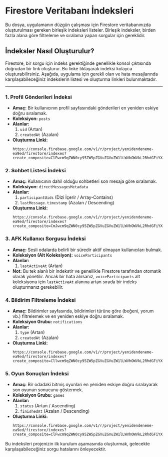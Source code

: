 # Firestore Veritabanı İndeksleri

Bu dosya, uygulamanın düzgün çalışması için Firestore veritabanınızda oluşturulması gereken birleşik indeksleri listeler. Birleşik indeksler, birden fazla alana göre filtreleme ve sıralama yapan sorgular için gereklidir.

## İndeksler Nasıl Oluşturulur?

Firestore, bir sorgu için indeks gerektiğinde genellikle konsol çıktısında doğrudan bir link oluşturur. Bu linke tıklayarak indeksi kolayca oluşturabilirsiniz. Aşağıda, uygulama için gerekli olan ve hata mesajlarında karşılaşabileceğiniz indekslerin listesi ve oluşturma linkleri bulunmaktadır.

---

### 1. Profil Gönderileri İndeksi

- **Amaç:** Bir kullanıcının profil sayfasındaki gönderileri en yeniden eskiye doğru sıralamak.
- **Koleksiyon:** `posts`
- **Alanlar:**
    1. `uid` (Artan)
    2. `createdAt` (Azalan)
- **Oluşturma Linki:**
  ```
  https://console.firebase.google.com/v1/r/project/yenidendeneme-ea9ed/firestore/indexes?create_composite=ClFwcm9qZWN0cy95ZW5pZGVuZGVuZW1lLWVhOWVkL2RhdGFiYXNlcy8oZGVmYXVsdCkvY29sbGVjdGlvbkdyb3Vwcy9wb3N0cy9pbmRleGVzL18QARoHCgN1aWQQARoNCgljcmVhdGVkQXQQAhoMCghfX25hbWVfXxAC
  ```

### 2. Sohbet Listesi İndeksi

- **Amaç:** Kullanıcının dahil olduğu sohbetleri son mesaja göre sıralamak.
- **Koleksiyon:** `directMessagesMetadata`
- **Alanlar:**
    1. `participantUids` (Dizi İçerir / Array-Contains)
    2. `lastMessage.timestamp` (Azalan / Descending)
- **Oluşturma Linki:**
  ```
  https://console.firebase.google.com/v1/r/project/yenidendeneme-ea9ed/firestore/indexes?create_composite=CmJwcm9qZWN0cy95ZW5pZGVuZGVuZW1lLWVhOWVkL2RhdGFiYXNlcy8oZGVmYXVsdCkvY29sbGVjdGlvbkdyb3Vwcy9kaXJlY3RNZXNzYWdlc01ldGFkYXRhL2luZGV4ZXMvXxABGhMKD3BhcnRpY2lwYW50VWlkcxgBGhkKFWxhc3RNZXNzYWdlLnRpbWVzdGFtcBACGgwKCF9fbmFtZV9fEAI
  ```
  
### 3. AFK Kullanıcı Sorgusu İndeksi

- **Amaç:** Sesli odalarda belirli bir süredir aktif olmayan kullanıcıları bulmak.
- **Koleksiyon (Alt Koleksiyon):** `voiceParticipants`
- **Alanlar:**
    1. `lastActiveAt` (Artan)
- **Not:** Bu tek alanlı bir indekstir ve genellikle Firestore tarafından otomatik olarak yönetilir. Ancak bir hata alırsanız, `voiceParticipants` alt koleksiyonu için `lastActiveAt` alanına artan sırada bir indeks oluşturmanız gerekebilir.

### 4. Bildirim Filtreleme İndeksi

- **Amaç:** Bildirimler sayfasında, bildirimleri türüne göre (beğeni, yorum vb.) filtrelemek ve en yeniden eskiye doğru sıralamak.
- **Koleksiyon Grubu:** `notifications`
- **Alanlar:**
    1. `type` (Artan)
    2. `createdAt` (Azalan)
- **Oluşturma Linki:**
  ```
  https://console.firebase.google.com/v1/r/project/yenidendeneme-ea9ed/firestore/indexes?create_composite=Cllwcm9qZWN0cy95ZW5pZGVuZGVuZW1lLWVhOWVkL2RhdGFiYXNlcy8oZGVmYXVsdCkvY29sbGVjdGlvbkdyb3Vwcy9ub3RpZmljYXRpb25zL2luZGV4ZXMvXxABGggKBHR5cGUQARoNCgljcmVhdGVkQXQQAhoMCghfX25hbWVfXxAC
  ```

### 5. Oyun Sonuçları İndeksi

- **Amaç:** Bir odadaki bitmiş oyunları en yeniden eskiye doğru sıralayarak son oyunun sonucunu göstermek.
- **Koleksiyon Grubu:** `games`
- **Alanlar:**
    1. `status` (Artan / Ascending)
    2. `finishedAt` (Azalan / Descending)
- **Oluşturma Linki:**
  ```
  https://console.firebase.google.com/v1/r/project/yenidendeneme-ea9ed/firestore/indexes?create_composite=ClFwcm9qZWN0cy95ZW5pZGVuZGVuZW1lLWVhOWVkL2RhdGFiYXNlcy8oZGVmYXVsdCkvY29sbGVjdGlvbkdyb3Vwcy9nYW1lcy9pbmRleGVzL18QARoKCgZzdGF0dXMQARoOCgpmaW5pc2hlZEF0EAIaDAoIX19uYW1lX18QAg
  ```

Bu indeksleri projenizin ilk kurulum aşamasında oluşturmak, gelecekte karşılaşabileceğiniz sorgu hatalarını önleyecektir.
